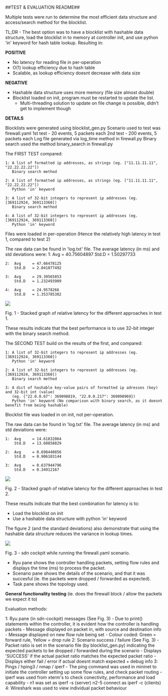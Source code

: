 ##TEST & EVALUATION README##

Multiple tests were run to determine the most efficient data structure and access/search method for the blocklist.

TL;DR - The best option was to have a blocklist with hashable data structure, load the blocklist in to memory at 
controller init, and use python 'in' keyword for hash table lookup.
Resulting in:

**POSITIVE**

- No latency for reading file in per-operation
- O(1) lookup efficiency due to hash table
- Scalable, as lookup efficiency doesnt decrease with data size

**NEGATIVE**

- Hashable data structure uses more memory (file size almost double)
- Blocklist loaded on init, program must be restarted to update the list.
	- Multi-threading solution to update on file change is possible, didn't get to implement though


**DETAILS**

Blocklists were generated using blocklist_gen.py
Scenario used to test was firewall.yaml
	1st test - 20 events, 5 packets each
	2nd test - 200 events, 5 packets each
Log file generated via log_time method in firewall.py
Binary search used the method binary_search in firewall.py

The FIRST TEST compared:

	1: A list of formatted ip addresses, as strings (eg. ["11.11.11.11", "22.22.22.22"])
	   Binary search method
	  
	2: A list of formatted ip addresses, as strings (eg. ["11.11.11.11", "22.22.22.22"])
	   Python 'in' keyword
	  
	3: A list of 32-bit integers to represent ip addresses (eg. [369112924, 369113360])
	   Binary search method
	  
	4: A list of 32-bit integers to represent ip addresses (eg. [369112924, 369113360])
	   Python 'in' keyword

Files were loaded in per-operation (Hence the relatively high latency in test 1, compared to test 2)

The raw data can be found in 'log.txt' file.
The average latency (in ms) and std deviations were:
	1:  Avg		= 40.75604897
		Std.D	= 1.50297733
	
	2:  Avg		= 47.66478125
		Std.D	= 2.041077492
		
	3:  Avg		= 29.39565853
		Std.D	= 1.232493909
		
	4:  Avg		= 24.9578266
		Std.D	= 1.353785382


<img src="https://gitlab2.eeecs.qub.ac.uk/40315028/csc7078-project-andrewpickard/raw/master/tests/imgs/Firewall_latency_graph.png" />

Fig. 1 - Stacked graph of relative latency for the different approaches in test 1.

These results indicate that the best performance is to use 32-bit integer with the binary search method.

The SECOND TEST build on the results of the first, and compared:

	1: A list of 32-bit integers to represent ip addresses (eg. [369112924, 369113360])
	   Python 'in' keyword

	2: A list of 32-bit integers to represent ip addresses (eg. [369112924, 369113360])
	   Binary search method
	  
	3: A dict of hashable key-value pairs of formatted ip adresses (key) and 32-bit int (value) 
	   (eg. {"22.0.0.67": 369098819, "22.0.0.217": 369098969})
	   Python 'in' keyword (No comparison with binary search, as it doesnt benefit from being hashable)

Blocklist file was loaded in on init, not per-operation.

The raw data can be found in 'log.txt' file.
The average latency (in ms) and std deviations were:

	1:  Avg		= 14.61832064
		Std.D	= 13.60858829
	
	2:  Avg		= 0.698440856
		Std.D	= 0.906103144
		
	3:  Avg		= 0.637944796
		Std.D	= 0.34912167
		
<img src="https://gitlab2.eeecs.qub.ac.uk/40315028/csc7078-project-andrewpickard/raw/master/tests/imgs/firewall_latency_graph_2.png" />

Fig. 2 - Stacked graph of relative latency for the different approaches in test 2.

These results indicate that the best combination for latency is to:
- Load the blocklist on init
- Use a hashable data structure with python 'in' keyword

The figure 2 (and the standard deviations) also demonstrate that using the hashable data structure reduces the variance in lookup times.

<img src="https://gitlab2.eeecs.qub.ac.uk/40315028/csc7078-project-andrewpickard/raw/master/tests/imgs/test_running.png" />

Fig. 3 - sdn cockpit while running the firewall.yaml scenario.
- Ryu pane shows the controller handling packets, setting flow rules and displays the time (ms) to process the packet.
- Scenario pane shows the details of the scenario, and that it was succesful (ie. the packets were dropped / forwarded as expected).
- Task pane shows the topology used.

**General functionality testing**
(ie. does the firewall block / allow the packets we expect it to)

Evaluation methods:

1: Ryu pane (in sdn-cockpit) messages (See Fig. 3)
    - Due to print() statements within the controller, it is evident how the controller is handling packets
    - Message displayed on packet in, with source and destination info
    - Message displayed on new flow rule being set
        - Colour coded: Green = forward rule, Yellow = drop rule
2: Scenario success / failure (See Fig. 3)
    - Packet ratio is set in the scenario file (by blocklist_gen.py) indicating the expected packets to be dropped / forwarded 
      during the scenario
    - Displays 'SUCCESS' if the actual packet ratio matches the expected packet ratio
    - Displays either fail / error if actual doesnt match expected + debug info
3: Pings / hping3 / nmap / iperf
    - The ping command was used in mininet to initiate the controller setting up some flow rules, and check packet routing
    - iperf was used from xterm's to check conectivity, performance and load capability
        - n1 was set as iperf -s (server) n2-5 connect as iperf -c (clients)
4: Wireshark was used to view individual packet behaviour


